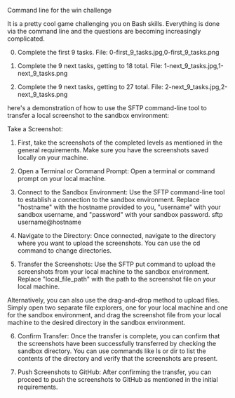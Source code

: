 Command line for the win challenge

It is a pretty cool game challenging you on Bash skills. Everything is done via the command line and the questions are becoming increasingly complicated.

0. Complete the first 9 tasks.
File: 0-first_9_tasks.jpg,0-first_9_tasks.png

1. Complete the 9 next tasks, getting to 18 total.
File: 1-next_9_tasks.jpg,1-next_9_tasks.png

2. Complete the 9 next tasks, getting to 27 total.
File: 2-next_9_tasks.jpg,2-next_9_tasks.png


here's a demonstration of how to use the SFTP command-line tool to transfer a local screenshot to the sandbox environment:

Take a Screenshot:
1. First, take the screenshots of the completed levels as mentioned in the general requirements. Make sure you have the screenshots saved locally on your machine.

2. Open a Terminal or Command Prompt:
Open a terminal or command prompt on your local machine.

3. Connect to the Sandbox Environment:
Use the SFTP command-line tool to establish a connection to the sandbox environment. Replace "hostname" with the hostname provided to you, "username" with your sandbox username, and "password" with your sandbox password.
sftp username@hostname

4. Navigate to the Directory:
Once connected, navigate to the directory where you want to upload the screenshots. You can use the cd command to change directories.

5. Transfer the Screenshots:
Use the SFTP put command to upload the screenshots from your local machine to the sandbox environment. Replace "local_file_path" with the path to the screenshot file on your local machine.

Alternatively, you can also use the drag-and-drop method to upload files. Simply open two separate file explorers, one for your local machine and one for the sandbox environment, and drag the screenshot file from your local machine to the desired directory in the sandbox environment.

6. Confirm Transfer:
Once the transfer is complete, you can confirm that the screenshots have been successfully transferred by checking the sandbox directory. You can use commands like ls or dir to list the contents of the directory and verify that the screenshots are present.

7. Push Screenshots to GitHub:
After confirming the transfer, you can proceed to push the screenshots to GitHub as mentioned in the initial requirements.
